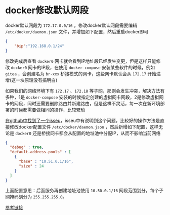 # docker修改默认网段

docker默认网段为 `172.17.0.0/16` ，修改docker默认网段需要编辑 `/etc/docker/daemon.json` 文件，并增加如下配置，然后重启docker即可

```json
{
    "bip":"192.168.0.1/24" 
}    
```

修改完成后查看 `docker0` 网卡就会看到IP地址段已经发生变更，但是这样只能修改 `docker0` 网卡的IP段，在使用 `docker-compose` 安装某些软件的时候，例如 `gitea` ，会创建名为 `br-xxx` 桥接模式的网卡，这些网卡默认会从 `172.17` 开始递增(这一块原理没有搞明白)

如果我们的网络环境下有 `172.17` 、`172.18` 等子网，那则会发生冲突，解决方法有多种，1是 `docker-compose` 安装的时候指定创建的虚拟网卡网段，2是修改虚拟网卡的网段，同时还需要删除路由并新建路由，但是这样不灵活，每一次在新环境部署的时候都需要做相同的操作，比较繁琐

[在github中找到了一个isseu](https://github.com/docker/compose/issues/4336)，isseu中有说明到这个问题，比较好的操作方法是直接修改docker配置文件 `/etc/docker/daemon.json` ，然后新增如下配置，这样无论是 `docker0` 还是桥接网卡都会从配置的地址池中分配IP，从而不影响当前网络

```json
{
  "debug" : true,
  "default-address-pools" : [
    {
      "base" : "10.51.0.1/16",
      "size" : 24
    }
  ]
}
```

上面配置意思：后面服务再创建地址池使用 `10.50.0.1/16` 网段范围划分，每个子网掩码划分为 `255.255.255.0`。

[参考链接](https://blog.csdn.net/qq_24794401/article/details/107344171)



